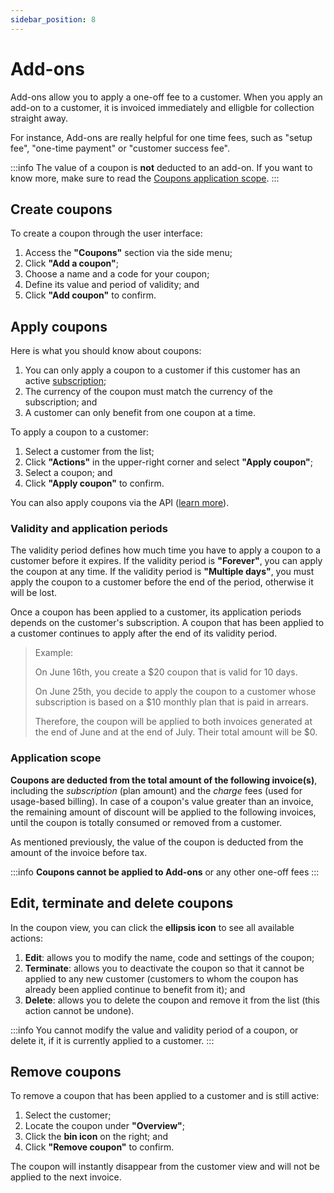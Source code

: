 ```yaml
---
sidebar_position: 8
---
```


# Add-ons
Add-ons allow you to apply a one-off fee to a customer. When you apply an add-on to a customer, it is invoiced immediately and elligble for collection straight away.

For instance, Add-ons are really helpful for one time fees, such as "setup fee", "one-time payment" or "customer success fee".

:::info
The value of a coupon is **not** deducted to an add-on. If you want to know more, make sure to read the [Coupons application scope](coupons#application-scope).
:::

## Create coupons
To create a coupon through the user interface:
1. Access the **"Coupons"** section via the side menu;
2. Click **"Add a coupon"**;
3. Choose a name and a code for your coupon;
4. Define its value and period of validity; and
5. Click **"Add coupon"** to confirm.

## Apply coupons
Here is what you should know about coupons:
1. You can only apply a coupon to a customer if this customer has an active [subscription](../guide/plans/subscription);
2. The currency of the coupon must match the currency of the subscription; and
3. A customer can only benefit from one coupon at a time.

To apply a coupon to a customer:
1. Select a customer from the list;
2. Click **"Actions"** in the upper-right corner and select **"Apply coupon"**;
3. Select a coupon; and
4. Click **"Apply coupon"** to confirm.

You can also apply coupons via the API ([learn more](../api/applied_coupons/apply-coupon)).

### Validity and application periods
The validity period defines how much time you have to apply a coupon to a customer before it expires. If the validity period is **"Forever"**, you can apply the coupon at any time. If the validity period is **"Multiple days"**, you must apply the coupon to a customer before the end of the period, otherwise it will be lost.

Once a coupon has been applied to a customer, its application periods depends on the customer's subscription. A coupon that has been applied to a customer continues to apply after the end of its validity period.

>Example:
>
>On June 16th, you create a $20 coupon that is valid for 10 days.
>
>On June 25th, you decide to apply the coupon to a customer whose subscription is based on a $10 monthly plan that is paid in arrears.
>
>Therefore, the coupon will be applied to both invoices generated at the end of June and at the end of July. Their total amount will be $0.

### Application scope
**Coupons are deducted from the total amount of the following invoice(s)**, including the *subscription* (plan amount) and the *charge* fees (used for usage-based billing). In case of a coupon's value greater than an invoice, the remaining amount of discount will be applied to the following invoices, until the coupon is totally consumed or removed from a customer.

As mentioned previously, the value of the coupon is deducted from the amount of the invoice before tax.

:::info
**Coupons cannot be applied to Add-ons** or any other one-off fees
:::

## Edit, terminate and delete coupons
In the coupon view, you can click the **ellipsis icon** to see all available actions:
1. **Edit**: allows you to modify the name, code and settings of the coupon;
2. **Terminate**: allows you to deactivate the coupon so that it cannot be applied to any new customer (customers to whom the coupon has already been applied continue to benefit from it); and
3. **Delete**: allows you to delete the coupon and remove it from the list (this action cannot be undone).

:::info
You cannot modify the value and validity period of a coupon, or delete it, if it is currently applied to a customer.
:::

## Remove coupons
To remove a coupon that has been applied to a customer and is still active:
1. Select the customer;
2. Locate the coupon under **"Overview"**;
3. Click the **bin icon** on the right; and
4. Click **"Remove coupon"** to confirm.

The coupon will instantly disappear from the customer view and will not be applied to the next invoice.